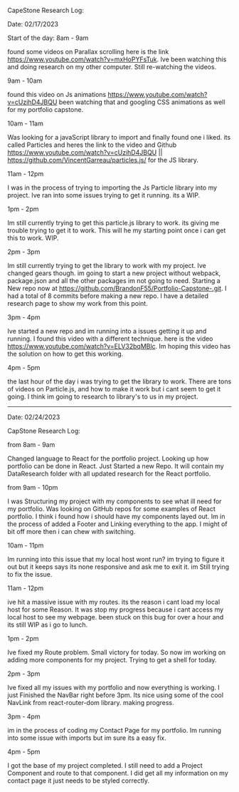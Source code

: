 CapeStone Research Log:

Date: 02/17/2023

Start of the day: 8am - 9am

found some videos on Parallax scrolling here is the link https://www.youtube.com/watch?v=mxHoPYFsTuk. Ive been watching this and doing research on my other computer. Still re-watching the videos.

9am - 10am

found this video on Js animations https://www.youtube.com/watch?v=cUzihD4JBQU been watching that and googling CSS animations as well for my portfolio capstone.

10am - 11am

Was looking for a javaScript library to import and finally found one i liked. its called Particles and heres the link to the video and Github https://www.youtube.com/watch?v=cUzihD4JBQU || https://github.com/VincentGarreau/particles.js/ for the JS library.

11am - 12pm

I was in the process of trying to importing the Js Particle library into my project. Ive ran into some issues trying to get it running. its a WIP.

1pm - 2pm

Im still currently trying to get this particle.js library to work. its giving me trouble trying to get it to work. This will he my starting point once i can get this to work. WIP.

2pm - 3pm

Im still currently trying to get the library to work with my project. Ive changed gears though. im going to start a new project without webpack, package.json and all the other packages im not going to need. Starting a New repo now at https://github.com/BrandonF55/Portfolio-Capstone-.git. I had a total of 8 commits before making a new repo. I have a detailed research page to show my work from this point.

3pm - 4pm

Ive started a new repo and im running into a issues getting it up and running. I found this video with a different technique. here is the video https://www.youtube.com/watch?v=ELV32bqMBlc. Im hoping this video has the solution on how to get this working.

4pm - 5pm

the last hour of the day i was trying to get the library to work. There are tons of videos on Particle.js, and how to make it work but i cant seem to get it going. I think im going to research to library's to us in my project.

_____________________________________________________________________________

 Date: 02/24/2023

CapStone Research Log:

from 8am - 9am

Changed language to React for the portfolio project. Looking up how portfolio can be done in React. Just Started a new Repo. It will contain my DataResearch folder with all updated research for the React portfolio.

from 9am - 10pm 

I was Structuring my project with my components to see what ill need for my portfolio. Was looking on GitHub repos for some examples of React portfolio. I think i found how i should have my components layed out. Im in the process of added a Footer and Linking everything to the app. I might of bit off more then i can chew with switching. 

10am - 11pm 

Im running into this issue that my local host wont run? im trying to figure it out but it keeps says its none responsive and ask me to exit it. im Still trying to fix the issue.

11am - 12pm 

ive hit a massive issue with my routes. its the reason i cant load my local host for some Reason. It was stop my progress because i cant access my local host to see my webpage. been stuck on this bug for over a hour and its still WIP as i go to lunch.


1pm - 2pm 

Ive fixed my Route problem. Small victory for today. So now im working on adding more components for my project. Trying to get a shell for today. 

2pm - 3pm 

Ive fixed all my issues with my portfolio and now everything is working.  I just Finished the NavBar right before 3pm. Its nice using some of the cool NavLink from react-router-dom library. making progress.

3pm - 4pm

im in the process of coding my Contact Page for my portfolio. Im running into some issue with imports but im sure its a easy fix. 

4pm - 5pm 

I got the base of my project completed. I still need to add a Project Component and route to that component. I did get all my information on my contact page it just needs to be styled correctly.